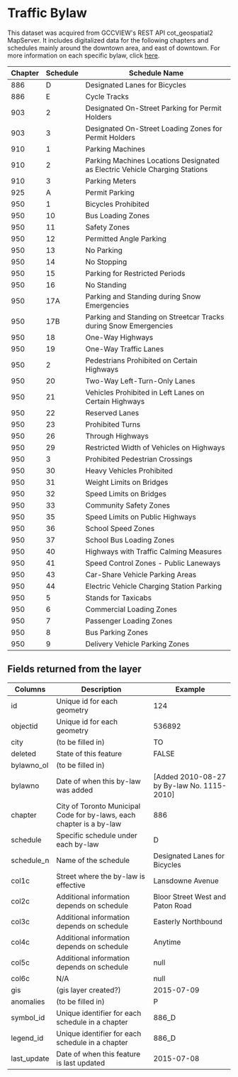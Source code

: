 # Traffic Bylaw 

This dataset was acquired from GCCVIEW's REST API cot_geospatial2 MapServer. It includes digitalized data for the following chapters and schedules mainly around the downtown area, and east of downtown. For more information on each specific bylaw, click [here](https://www.toronto.ca/legdocs/bylaws/lawmcode.htm#III).


| Chapter | Schedule | Schedule Name                                                                 |
|---------|----------|-------------------------------------------------------------------------------|
| 886     | D        | Designated Lanes for Bicycles                                                 |
| 886     | E        | Cycle Tracks                                                                  |
| 903     | 2        | Designated On-Street Parking for   Permit Holders                             |
| 903     | 3        | Designated On-Street Loading Zones for   Permit Holders                       |
| 910     | 1        | Parking Machines                                                              |
| 910     | 2        | Parking Machines Locations Designated   as Electric Vehicle Charging Stations |
| 910     | 3        | Parking Meters                                                                |
| 925     | A        | Permit Parking                                                                |
| 950     | 1        | Bicycles Prohibited                                                           |
| 950     | 10       | Bus Loading Zones                                                             |
| 950     | 11       | Safety Zones                                                                  |
| 950     | 12       | Permitted Angle Parking                                                       |
| 950     | 13       | No Parking                                                                    |
| 950     | 14       | No Stopping                                                                   |
| 950     | 15       | Parking for Restricted Periods                                                |
| 950     | 16       | No Standing                                                                   |
| 950     | 17A      | Parking and Standing during Snow   Emergencies                                |
| 950     | 17B      | Parking and Standing on Streetcar   Tracks during Snow Emergencies            |
| 950     | 18       | One-Way Highways                                                              |
| 950     | 19       | One-Way Traffic Lanes                                                         |
| 950     | 2        | Pedestrians Prohibited on Certain   Highways                                  |
| 950     | 20       | Two-Way Left-Turn-Only Lanes                                                  |
| 950     | 21       | Vehicles Prohibited in Left Lanes on   Certain Highways                       |
| 950     | 22       | Reserved Lanes                                                                |
| 950     | 23       | Prohibited Turns                                                              |
| 950     | 26       | Through Highways                                                              |
| 950     | 29       | Restricted Width of Vehicles on   Highways                                    |
| 950     | 3        | Prohibited Pedestrian Crossings                                               |
| 950     | 30       | Heavy Vehicles Prohibited                                                     |
| 950     | 31       | Weight Limits on Bridges                                                      |
| 950     | 32       | Speed Limits on Bridges                                                       |
| 950     | 33       | Community Safety Zones                                                        |
| 950     | 35       | Speed Limits on Public Highways                                               |
| 950     | 36       | School Speed Zones                                                            |
| 950     | 37       | School Bus Loading Zones                                                      |
| 950     | 40       | Highways with Traffic Calming Measures                                        |
| 950     | 41       | Speed Control Zones - Public Laneways                                         |
| 950     | 43       | Car-Share Vehicle Parking Areas                                               |
| 950     | 44       | Electric Vehicle Charging Station   Parking                                   |
| 950     | 5        | Stands for Taxicabs                                                           |
| 950     | 6        | Commercial Loading Zones                                                      |
| 950     | 7        | Passenger Loading Zones                                                       |
| 950     | 8        | Bus Parking Zones                                                             |
| 950     | 9        | Delivery Vehicle Parking Zones                                                |

## Fields returned from the layer

| Columns     | Description                                                            | Example                                    |
|-------------|------------------------------------------------------------------------|--------------------------------------------|
| id          | Unique id for each geometry                                            | 124                                        |
| objectid    | Unique id for each geometry                                            | 536892                                     |
| city        | (to be filled in)                                                      | TO                                         |
| deleted     | State of this feature                                                  | FALSE                                      |
| bylawno_ol  | (to be filled in)                                                      |                                            |
| bylawno     | Date of when this by-law was added                                     | [Added 2010-08-27 by By-law No. 1115-2010] |
| chapter     | City of Toronto Municipal Code for by-laws, each chapter is a   by-law | 886                                        |
| schedule    | Specific schedule under each by-law                                    | D                                          |
| schedule_n  | Name of the schedule                                                   | Designated Lanes for Bicycles              |
| col1c       | Street where the by-law is effective                                   | Lansdowne Avenue                           |
| col2c       | Additional information depends on schedule                             | Bloor Street West and Paton Road           |
| col3c       | Additional information depends on schedule                             | Easterly Northbound                        |
| col4c       | Additional information depends on schedule                             | Anytime                                    |
| col5c       | Additional information depends on schedule                             | null                                       |
| col6c       | N/A                                                                    | null                                       |
| gis         | (gis layer created?)                                                   | 2015-07-09                                 |
| anomalies   | (to be filled in)                                                      | P                                          |
| symbol_id   | Unique identifier for each schedule in a chapter                       | 886_D                                      |
| legend_id   | Unique identifier for each schedule in a chapter                       | 886_D                                      |
| last_update | Date of when this feature is last updated                              | 2015-07-08                                 |

